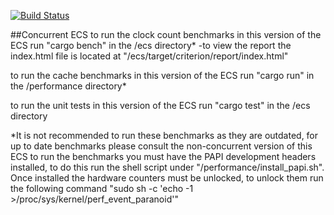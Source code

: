[![Build Status](https://travis-ci.com/bonorumetmalorum/game_engine.svg?token=L25q4BBpBAoZ4k9LTWsW&branch=master)](https://travis-ci.com/bonorumetmalorum/game_engine)

##Concurrent ECS
to run the clock count benchmarks in this version of the ECS run "cargo bench" in the /ecs directory*
-to view the report the index.html file is located at "/ecs/target/criterion/report/index.html"

to run the cache benchmarks in this version of the ECS run "cargo run" in the /performance directory*

to run the unit tests in this version of the ECS run "cargo test" in the /ecs directory



*It is not recommended to run these benchmarks as they are outdated, for up to date benchmarks please consult the non-concurrent version of this ECS
to run the benchmarks you must	have the PAPI development headers installed, to do this run the shell script under "/performance/install_papi.sh".
Once installed the hardware counters must be unlocked, to unlock them run the following command "sudo sh -c 'echo -1 >/proc/sys/kernel/perf_event_paranoid'"

